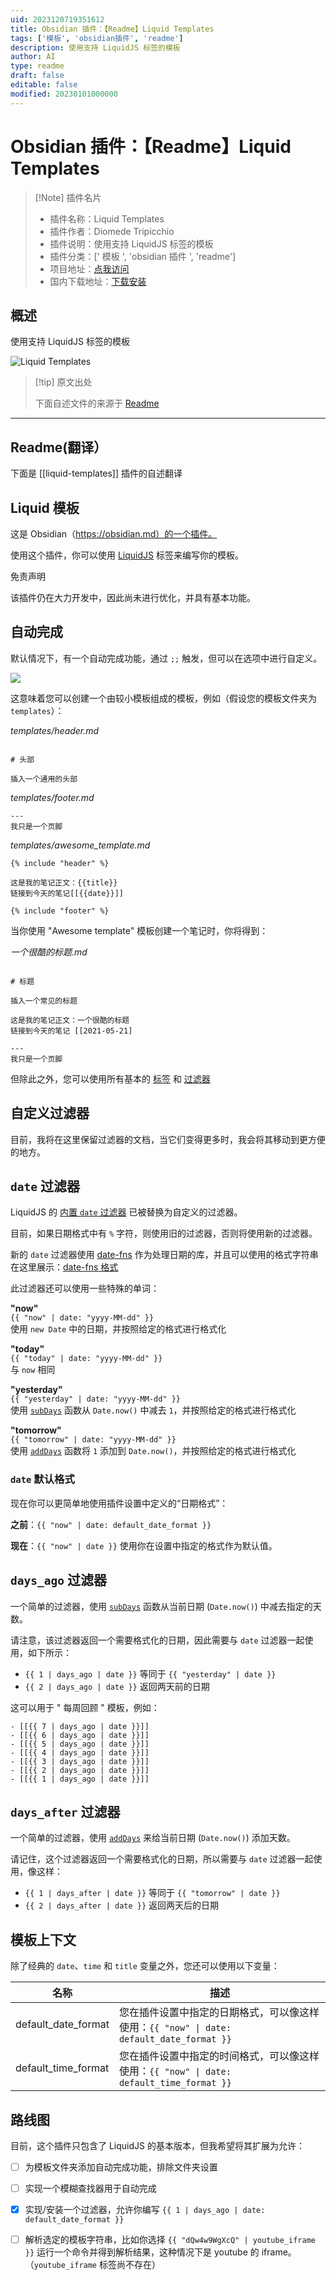 ```yaml
---
uid: 2023120719351612
title: Obsidian 插件：【Readme】Liquid Templates
tags: ['模板', 'obsidian插件', 'readme']
description: 使用支持 LiquidJS 标签的模板
author: AI
type: readme
draft: false
editable: false
modified: 20230101000000
---
```


# Obsidian 插件：【Readme】Liquid Templates

> [!Note] 插件名片
> - 插件名称：Liquid Templates
> - 插件作者：Diomede Tripicchio
> - 插件说明：使用支持 LiquidJS 标签的模板
> - 插件分类：[' 模板 ', 'obsidian 插件 ', 'readme']
> - 项目地址：[点我访问](https://github.com/oeN/liquid-template)
> - 国内下载地址：[下载安装](https://pkmer.cn/products/plugin/pluginMarket/?liquid-templates)

## 概述

使用支持 LiquidJS 标签的模板

![Liquid Templates](https://cdn.pkmer.cn/covers/liquid-templates.gif!pkmer)

> [!tip] 原文出处
>
>下面自述文件的来源于 [Readme](https://ghproxy.net/https://raw.githubusercontent.com/oeN/liquid-template/master/README.md)
>

---

## Readme(翻译）

下面是 [[liquid-templates]] 插件的自述翻译

## Liquid 模板

这是 Obsidian（<https://obsidian.md）的一个插件。>

使用这个插件，你可以使用 [LiquidJS](https://liquidjs.com/) 标签来编写你的模板。

免责声明

该插件仍在大力开发中，因此尚未进行优化，并具有基本功能。

## 自动完成

默认情况下，有一个自动完成功能，通过 `;;` 触发，但可以在选项中进行自定义。

![](https://cdn.pkmer.cn/covers/liquid-templates_2_0.gif!pkmer)

这意味着您可以创建一个由较小模板组成的模板，例如（假设您的模板文件夹为 `templates`）：

*templates/header.md*

```

# 头部

插入一个通用的头部
```

*templates/footer.md*

```
---
我只是一个页脚
```

*templates/awesome_template.md*

```
{% include "header" %}

这是我的笔记正文：{{title}}
链接到今天的笔记[[{{date}}]]

{% include "footer" %}
```

当你使用 "Awesome template" 模板创建一个笔记时，你将得到：

*一个很酷的标题.md*

```

# 标题

插入一个常见的标题

这是我的笔记正文：一个很酷的标题
链接到今天的笔记 [[2021-05-21]

---
我只是一个页脚
```

但除此之外，您可以使用所有基本的 [标签](https://liquidjs.com/tags/overview.html) 和 [过滤器](https://liquidjs.com/filters/overview.html)

## 自定义过滤器

目前，我将在这里保留过滤器的文档，当它们变得更多时，我会将其移动到更方便的地方。

## `date` 过滤器

LiquidJS 的 [内置 `date` 过滤器](https://liquidjs.com/filters/date.html) 已被替换为自定义的过滤器。

目前，如果日期格式中有 `%` 字符，则使用旧的过滤器，否则将使用新的过滤器。

新的 `date` 过滤器使用 [date-fns](https://date-fns.org/) 作为处理日期的库，并且可以使用的格式字符串在这里展示：[date-fns 格式](https://date-fns.org/v2.21.3/docs/format)

此过滤器还可以使用一些特殊的单词：

**"now"**<br/>
`{{ "now" | date: "yyyy-MM-dd" }}`<br/>
使用 `new Date` 中的日期，并按照给定的格式进行格式化<br/>

**"today"**<br/>
`{{ "today" | date: "yyyy-MM-dd" }}`<br/>
与 `now` 相同<br/>

**"yesterday"**<br/>
`{{ "yesterday" | date: "yyyy-MM-dd" }}`<br/>
使用 [`subDays`](https://date-fns.org/v2.21.3/docs/subDays) 函数从 `Date.now()` 中减去 `1`，并按照给定的格式进行格式化<br/>

**"tomorrow"**<br/>
`{{ "tomorrow" | date: "yyyy-MM-dd" }}`<br/>
使用 [`addDays`](https://date-fns.org/v2.21.3/docs/addDays) 函数将 `1` 添加到 `Date.now()`，并按照给定的格式进行格式化<br/>

### `date` 默认格式

现在你可以更简单地使用插件设置中定义的“日期格式”：

**之前**：`{{ "now" | date: default_date_format }}`

**现在**：`{{ "now" | date }}` 使用你在设置中指定的格式作为默认值。

## `days_ago` 过滤器

一个简单的过滤器，使用 [`subDays`](https://date-fns.org/v2.21.3/docs/subDays) 函数从当前日期 (`Date.now()`) 中减去指定的天数。

请注意，该过滤器返回一个需要格式化的日期，因此需要与 `date` 过滤器一起使用，如下所示：

- `{{ 1 | days_ago | date }}` 等同于 `{{ "yesterday" | date }}`
- `{{ 2 | days_ago | date }}` 返回两天前的日期

这可以用于 " 每周回顾 " 模板，例如：

```plaintext
- [[{{ 7 | days_ago | date }}]]
- [[{{ 6 | days_ago | date }}]]
- [[{{ 5 | days_ago | date }}]]
- [[{{ 4 | days_ago | date }}]]
- [[{{ 3 | days_ago | date }}]]
- [[{{ 2 | days_ago | date }}]]
- [[{{ 1 | days_ago | date }}]]
```

## `days_after` 过滤器

一个简单的过滤器，使用 [`addDays`](https://date-fns.org/v2.21.3/docs/addDays) 来给当前日期 (`Date.now()`) 添加天数。

请记住，这个过滤器返回一个需要格式化的日期，所以需要与 `date` 过滤器一起使用，像这样：

- `{{ 1 | days_after | date }}` 等同于 `{{ "tomorrow" | date }}`
- `{{ 2 | days_after | date }}` 返回两天后的日期

## 模板上下文

除了经典的 `date`、`time` 和 `title` 变量之外，您还可以使用以下变量：

| 名称                  | 描述                                                                                                                                                    |
| ------------------- | --------------------------------------------------------------------------------------------------------------------------------------------------- |
| default_date_format | 您在插件设置中指定的日期格式，可以像这样使用：<code>{{ "now" &#124; date: default_date_format }}</code> |
| default_time_format | 您在插件设置中指定的时间格式，可以像这样使用：<code>{{ "now" &#124; date: default_time_format }}</code> |

## 路线图

目前，这个插件只包含了 LiquidJS 的基本版本，但我希望将其扩展为允许：

- [ ] 为模板文件夹添加自动完成功能，排除文件夹设置
- [ ] 实现一个模糊查找器用于自动完成
- [x] 实现/安装一个过滤器，允许你编写 `{{ 1 | days_ago | date: default_date_format }}`
- [ ] 解析选定的模板字符串，比如你选择 `{{ "dQw4w9WgXcQ" | youtube_iframe }}` 运行一个命令并得到解析结果，这种情况下是 youtube 的 iframe。（`youtube_iframe` 标签尚不存在）



